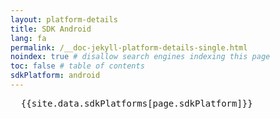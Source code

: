 ```yaml
---
layout: platform-details
title: SDK Android
lang: fa
permalink: /__doc-jekyll-platform-details-single.html
noindex: true # disallow search engines indexing this page
toc: false # table of contents
sdkPlatform: android
---
```


<pre>
  {{site.data.sdkPlatforms[page.sdkPlatform]}}
</pre>
